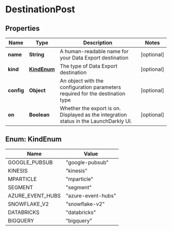 

# DestinationPost


## Properties

| Name | Type | Description | Notes |
|------------ | ------------- | ------------- | -------------|
|**name** | **String** | A human-readable name for your Data Export destination |  [optional] |
|**kind** | [**KindEnum**](#KindEnum) | The type of Data Export destination |  [optional] |
|**config** | **Object** | An object with the configuration parameters required for the destination type |  [optional] |
|**on** | **Boolean** | Whether the export is on. Displayed as the integration status in the LaunchDarkly UI. |  [optional] |



## Enum: KindEnum

| Name | Value |
|---- | -----|
| GOOGLE_PUBSUB | &quot;google-pubsub&quot; |
| KINESIS | &quot;kinesis&quot; |
| MPARTICLE | &quot;mparticle&quot; |
| SEGMENT | &quot;segment&quot; |
| AZURE_EVENT_HUBS | &quot;azure-event-hubs&quot; |
| SNOWFLAKE_V2 | &quot;snowflake-v2&quot; |
| DATABRICKS | &quot;databricks&quot; |
| BIGQUERY | &quot;bigquery&quot; |



